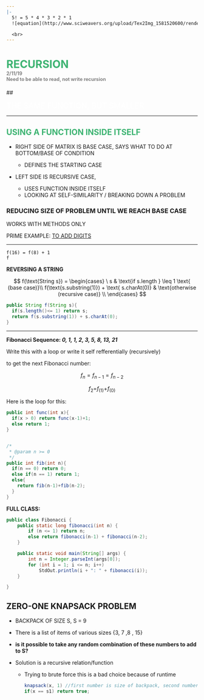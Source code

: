 ```yaml
---
|-
  5! = 5 * 4 * 3 * 2 * 1
  ![equation](http://www.sciweavers.org/upload/Tex2Img_1581520600/render.png)

  <br>
---
```


<link href="http://github.com/yrgoldteeth/darkdowncss/raw/master/darkdown.css" rel="stylesheet">

# <div style="color: #3CB371;  margin: 0;">RECURSION </div> <div style="font-size: 15px; color: gray;"> <strong> <sup>2/11/19</sup> <br> <sup>Need to be able to read, not write recursion<sup>
</strong>
</div>

##<div style="font-size: 20px; color: white;"> THE SAME FUNCTION, BUT SMALLER</div>
</div>

--------------------------------------------------------------------------------



## <div style="color: #3CB371">USING A FUNCTION INSIDE ITSELF</div>

- RIGHT SIDE OF MATRIX IS BASE CASE, SAYS WHAT TO DO AT BOTTOM/BASE OF CONDITION

  - DEFINES THE STARTING CASE

- LEFT SIDE IS RECURSIVE CASE,

  - USES FUNCTION INSIDE ITSELF
  - LOOKING AT SELF-SIMILARITY / BREAKING DOWN A PROBLEM

### REDUCING SIZE OF PROBLEM UNTIL WE REACH BASE CASE

WORKS WITH METHODS ONLY

PRIME EXAMPLE: [TO ADD DIGITS](/in_class/2020/recursion/addDigits.md)<br>

--------------------------------------------------------------------------------

```
f(16) = f(8) + 1
f
```
**REVERSING A STRING**

$$
f(\text{String s}) =
  \begin{cases}
   \ s & \text{if s.length  } \leq 1 \text{ (base case)}\\
   f(\text{s.substring(1)}) + \text{ s.charAt(0)}       & \text{otherwise (recursive case)} \\
  \end{cases}
$$

```java
public String f(String s){
  if(s.length()<= 1) return s;
  return f(s.substring(1)) + s.charAt(0);
}
```

--------------------------------------------------------------------------------

**Fibonacci Sequence: _0, 1, 1, 2, 3, 5, 8, 13, 21_**

Write this with a loop or write it self refferentially (recursively)

to get the next Fibonacci number:

$$
f_n = \displaystyle{{f}_{{{n}-{1}}}} = \displaystyle{{f}_{{{n}-{2}}}}
$$


$$
\displaystyle{{f}_{{2}}=}{{f}_{{{\left({1}\right)}}}+}{{f}_{{{\left({0}\right)}}}}
$$


Here is the loop for this:

```java
public int func(int x){
  if(x > 0) return func(x-1)+1;
  else return 1;
}
```

```java

/*
 * @param n >= 0
 */
public int fib(int n){
  if(n == 0) return 0;
  else if(n == 1) return 1;
  else{
    return fib(n-1)+fib(n-2);
  }
}
```

**FULL CLASS:**

```java
public class Fibonacci {
    public static long fibonacci(int n) {
        if (n <= 1) return n;
        else return fibonacci(n-1) + fibonacci(n-2);
    }

    public static void main(String[] args) {
        int n = Integer.parseInt(args[0]);
        for (int i = 1; i <= n; i++)
            StdOut.println(i + ": " + fibonacci(i));
    }

}
```

## ZERO-ONE KNAPSACK PROBLEM

- BACKPACK OF SIZE S, S = 9
- There is a list of items of various sizes {3, 7 ,8 , 15}
- **is it possible to take any random combination of these numbers to add to S?**

- Solution is a recursive relation/function

  - Trying to brute force this is a bad choice because of runtime

    ```java
    knapsack(x, 1) //first number is size of backpack, second number is item in list*
    if(x == s1) return true;
    ```
